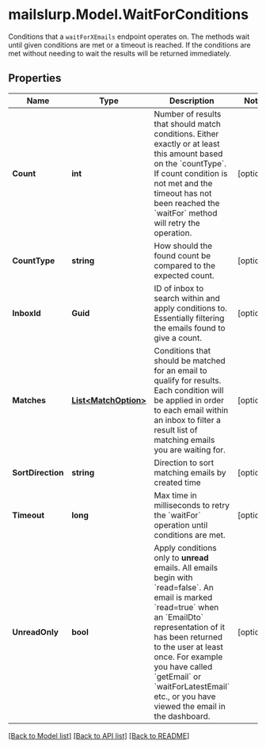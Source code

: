 # mailslurp.Model.WaitForConditions
Conditions that a `waitForXEmails` endpoint operates on. The methods wait until given conditions are met or a timeout is reached. If the conditions are met without needing to wait the results will be returned immediately.
## Properties

Name | Type | Description | Notes
------------ | ------------- | ------------- | -------------
**Count** | **int** | Number of results that should match conditions. Either exactly or at least this amount based on the &#x60;countType&#x60;. If count condition is not met and the timeout has not been reached the &#x60;waitFor&#x60; method will retry the operation. | [optional] 
**CountType** | **string** | How should the found count be compared to the expected count. | [optional] 
**InboxId** | **Guid** | ID of inbox to search within and apply conditions to. Essentially filtering the emails found to give a count. | [optional] 
**Matches** | [**List&lt;MatchOption&gt;**](MatchOption.md) | Conditions that should be matched for an email to qualify for results. Each condition will be applied in order to each email within an inbox to filter a result list of matching emails you are waiting for. | [optional] 
**SortDirection** | **string** | Direction to sort matching emails by created time | [optional] 
**Timeout** | **long** | Max time in milliseconds to retry the &#x60;waitFor&#x60; operation until conditions are met. | [optional] 
**UnreadOnly** | **bool** | Apply conditions only to **unread** emails. All emails begin with &#x60;read&#x3D;false&#x60;. An email is marked &#x60;read&#x3D;true&#x60; when an &#x60;EmailDto&#x60; representation of it has been returned to the user at least once. For example you have called &#x60;getEmail&#x60; or &#x60;waitForLatestEmail&#x60; etc., or you have viewed the email in the dashboard.  | [optional] 

[[Back to Model list]](../README.md#documentation-for-models) [[Back to API list]](../README.md#documentation-for-api-endpoints) [[Back to README]](../README.md)

